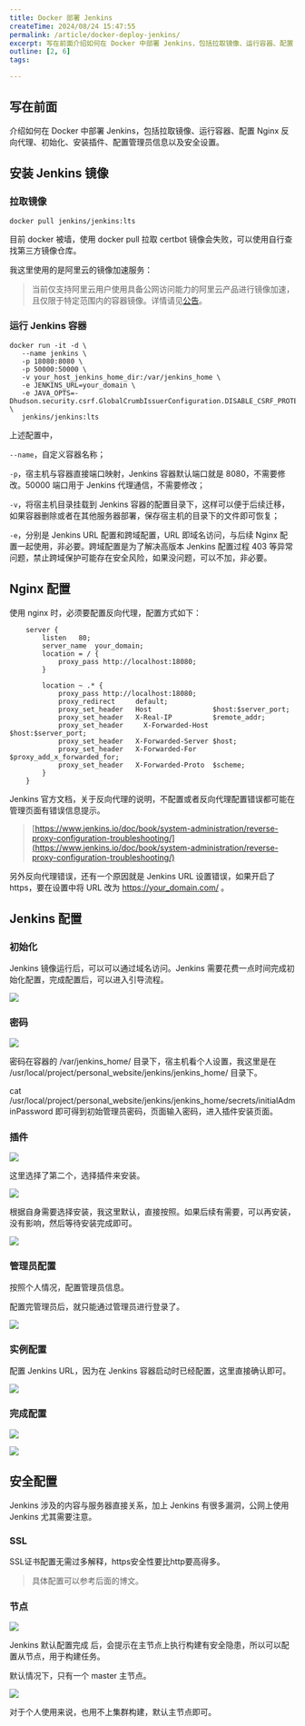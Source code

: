 ```yaml
---
title: Docker 部署 Jenkins
createTime: 2024/08/24 15:47:55
permalink: /article/docker-deploy-jenkins/
excerpt: 写在前面介绍如何在 Docker 中部署 Jenkins，包括拉取镜像、运行容器、配置 Nginx 反向代理、初始化、安装插件、配置管理员信息以及安全设置。安装 Jenkins 镜像拉取镜像docker pull jenkins/jenkins:lts目前 docker 被墙，使用 docke...
outline: [2, 6]
tags:

---
```

## 写在前面
介绍如何在 Docker 中部署 Jenkins，包括拉取镜像、运行容器、配置 Nginx 反向代理、初始化、安装插件、配置管理员信息以及安全设置。

## 安装 Jenkins 镜像
### 拉取镜像
```shell
docker pull jenkins/jenkins:lts
```

目前 docker 被墙，使用 docker pull 拉取 certbot 镜像会失败，可以使用自行查找第三方镜像仓库。

我这里使用的是阿里云的镜像加速服务：

> 当前仅支持阿里云用户使用具备公网访问能力的阿里云产品进行镜像加速，且仅限于特定范围内的容器镜像。详情请见[公告](https://help.aliyun.com/zh/acr/product-overview/product-change-acr-mirror-accelerator-function-adjustment-announcement)。
>

### 运行 Jenkins 容器
```shell
docker run -it -d \
   --name jenkins \
   -p 18080:8080 \
   -p 50000:50000 \
   -v your_host_jenkins_home_dir:/var/jenkins_home \
   -e JENKINS_URL=your_domain \
   -e JAVA_OPTS=-Dhudson.security.csrf.GlobalCrumbIssuerConfiguration.DISABLE_CSRF_PROTECTION=true \
   jenkins/jenkins:lts
```

上述配置中，

`--name`，自定义容器名称；

`-p`，宿主机与容器直接端口映射，Jenkins 容器默认端口就是 8080，不需要修改。50000 端口用于 Jenkins 代理通信，不需要修改；

`-v`，将宿主机目录挂载到 Jenkins 容器的配置目录下，这样可以便于后续迁移，如果容器删除或者在其他服务器部署，保存宿主机的目录下的文件即可恢复；

`-e`，分别是 Jenkins URL 配置和跨域配置，URL 即域名访问，与后续 Nginx 配置一起使用，非必要。跨域配置是为了解决高版本 Jenkins 配置过程 403 等异常问题，禁止跨域保护可能存在安全风险，如果没问题，可以不加，非必要。

## Nginx 配置
使用 nginx 时，必须要配置反向代理，配置方式如下：

```shell
    server {
        listen   80;
        server_name  your_domain;
        location = / {
            proxy_pass http://localhost:18080;
        }
        
        location ~ .* {
            proxy_pass http://localhost:18080;
            proxy_redirect     default;
            proxy_set_header   Host               $host:$server_port;
            proxy_set_header   X-Real-IP          $remote_addr;
            proxy_set_header 	 X-Forwarded-Host   $host:$server_port;
            proxy_set_header   X-Forwarded-Server $host;
            proxy_set_header   X-Forwarded-For    $proxy_add_x_forwarded_for;
            proxy_set_header   X-Forwarded-Proto  $scheme;
        }
    }
```

Jenkins 官方文档，关于反向代理的说明，不配置或者反向代理配置错误都可能在管理页面有错误信息提示。

> [https://www.jenkins.io/doc/book/system-administration/reverse-proxy-configuration-troubleshooting/](https://www.jenkins.io/doc/book/system-administration/reverse-proxy-configuration-troubleshooting/)
>

另外反向代理错误，还有一个原因就是 Jenkins URL 设置错误，如果开启了 https，要在设置中将 URL 改为 https://your_domain.com/ 。

## Jenkins 配置
### 初始化
Jenkins 镜像运行后，可以可以通过域名访问。Jenkins 需要花费一点时间完成初始化配置，完成配置后，可以进入引导流程。

![](../.vuepress/public/images/1724566152903-9097a26a-e904-4e07-a21a-aa38f9245d67.png)

### 密码
![](../.vuepress/public/images/1724515046414-81a66c52-b2d3-449c-852e-9599180c6b74.png)

密码在容器的 /var/jenkins_home/ 目录下，宿主机看个人设置，我这里是在 /usr/local/project/personal_website/jenkins/jenkins_home/ 目录下。

cat /usr/local/project/personal_website/jenkins/jenkins_home/secrets/initialAdminPassword 即可得到初始管理员密码，页面输入密码，进入插件安装页面。

### 插件
![](../.vuepress/public/images/1724515078654-c6bb9880-3054-40a3-80c0-f1b226b34f08.png)

这里选择了第二个，选择插件来安装。

![](../.vuepress/public/images/1724515349586-aa0a2e66-128a-4a4f-8bef-95689a90e618.png)

根据自身需要选择安装，我这里默认，直接按照。如果后续有需要，可以再安装，没有影响，然后等待安装完成即可。

![](../.vuepress/public/images/1724573710521-620261e8-7390-4205-9e90-d2d4c95d760a.png)

### 管理员配置
按照个人情况，配置管理员信息。

配置完管理员后，就只能通过管理员进行登录了。

![](../.vuepress/public/images/1724574296334-696c6c6f-f6f7-4bec-92db-138bc8e6e0f3.png)

### 实例配置
配置 Jenkins URL，因为在 Jenkins 容器启动时已经配置，这里直接确认即可。

![](../.vuepress/public/images/1724574215566-e67a5f33-ed35-4d2e-a3b9-9c0afc0987e0.png)

### 完成配置
![](../.vuepress/public/images/1724574337895-a3a8dfd6-93b5-4cfb-9abf-cd51501bd917.png)



![](../.vuepress/public/images/1724574383478-d0c75435-c6e4-4c17-9b0b-e9a6c695be77.png)

## 安全配置
Jenkins 涉及的内容与服务器直接关系，加上 Jenkins 有很多漏洞，公网上使用 Jenkins 尤其需要注意。

### SSL
SSL证书配置无需过多解释，https安全性要比http要高得多。

> 具体配置可以参考后面的博文。
>

### 节点
![](../.vuepress/public/images/1724595799212-3fa5abaf-1efa-4240-a563-d024386eb5f3.png)

Jenkins 默认配置完成 后，会提示在主节点上执行构建有安全隐患，所以可以配置从节点，用于构建任务。

默认情况下，只有一个 master 主节点。

![](../.vuepress/public/images/1725079580304-067e1c4c-b706-441e-9c41-72ed3d066189.png)

对于个人使用来说，也用不上集群构建，默认主节点即可。


